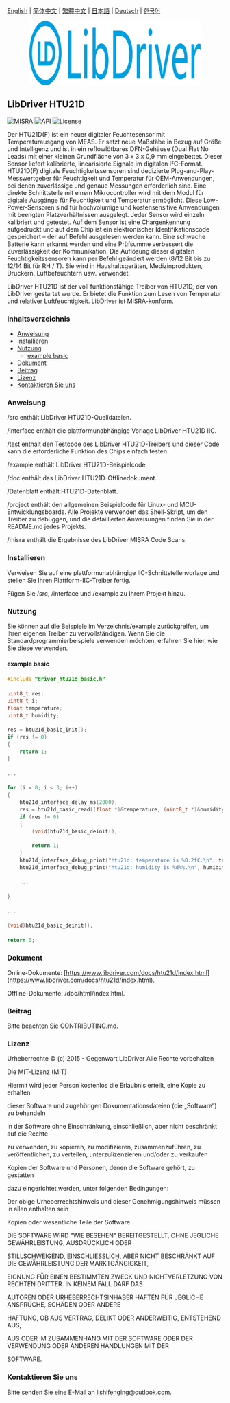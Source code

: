 [English](/README.md) | [ 简体中文](/README_zh-Hans.md) | [繁體中文](/README_zh-Hant.md) | [日本語](/README_ja.md) | [Deutsch](/README_de.md) | [한국어](/README_ko.md)

<div align=center>
<img src="/doc/image/logo.svg" width="400" height="150"/>
</div>

## LibDriver HTU21D
[![MISRA](https://img.shields.io/badge/misra-compliant-brightgreen.svg)](/misra/README.md) [![API](https://img.shields.io/badge/api-reference-blue.svg)](https://www.libdriver.com/docs/htu21d/index.html) [![License](https://img.shields.io/badge/license-MIT-brightgreen.svg)](/LICENSE) 

Der HTU21D(F) ist ein neuer digitaler Feuchtesensor mit Temperaturausgang von MEAS. Er setzt neue Maßstäbe in Bezug auf Größe und Intelligenz und ist in ein reflowlötbares DFN-Gehäuse (Dual Flat No Leads) mit einer kleinen Grundfläche von 3 x 3 x 0,9 mm eingebettet. Dieser Sensor liefert kalibrierte, linearisierte Signale im digitalen I²C-Format. HTU21D(F) digitale Feuchtigkeitssensoren sind dedizierte Plug-and-Play-Messwertgeber für Feuchtigkeit und Temperatur für OEM-Anwendungen, bei denen zuverlässige und genaue Messungen erforderlich sind. Eine direkte Schnittstelle mit einem Mikrocontroller wird mit dem Modul für digitale Ausgänge für Feuchtigkeit und Temperatur ermöglicht. Diese Low-Power-Sensoren sind für hochvolumige und kostensensitive Anwendungen mit beengten Platzverhältnissen ausgelegt. Jeder Sensor wird einzeln kalibriert und getestet. Auf dem Sensor ist eine Chargenkennung aufgedruckt und auf dem Chip ist ein elektronischer Identifikationscode gespeichert – der auf Befehl ausgelesen werden kann. Eine schwache Batterie kann erkannt werden und eine Prüfsumme verbessert die Zuverlässigkeit der Kommunikation. Die Auflösung dieser digitalen Feuchtigkeitssensoren kann per Befehl geändert werden (8/12 Bit bis zu 12/14 Bit für RH / T). Sie wird in Haushaltsgeräten, Medizinprodukten, Druckern, Luftbefeuchtern usw. verwendet.

LibDriver HTU21D ist der voll funktionsfähige Treiber von HTU21D, der von LibDriver gestartet wurde. Er bietet die Funktion zum Lesen von Temperatur und relativer Luftfeuchtigkeit. LibDriver ist MISRA-konform.

### Inhaltsverzeichnis

  - [Anweisung](#Anweisung)
  - [Installieren](#Installieren)
  - [Nutzung](#Nutzung)
    - [example basic](#example-basic)
  - [Dokument](#Dokument)
  - [Beitrag](#Beitrag)
  - [Lizenz](#Lizenz)
  - [Kontaktieren Sie uns](#Kontaktieren-Sie-uns)

### Anweisung

/src enthält LibDriver HTU21D-Quelldateien.

/interface enthält die plattformunabhängige Vorlage LibDriver HTU21D IIC.

/test enthält den Testcode des LibDriver HTU21D-Treibers und dieser Code kann die erforderliche Funktion des Chips einfach testen.

/example enthält LibDriver HTU21D-Beispielcode.

/doc enthält das LibDriver HTU21D-Offlinedokument.

/Datenblatt enthält HTU21D-Datenblatt.

/project enthält den allgemeinen Beispielcode für Linux- und MCU-Entwicklungsboards. Alle Projekte verwenden das Shell-Skript, um den Treiber zu debuggen, und die detaillierten Anweisungen finden Sie in der README.md jedes Projekts.

/misra enthält die Ergebnisse des LibDriver MISRA Code Scans.

### Installieren

Verweisen Sie auf eine plattformunabhängige IIC-Schnittstellenvorlage und stellen Sie Ihren Plattform-IIC-Treiber fertig.

Fügen Sie /src, /interface und /example zu Ihrem Projekt hinzu.

### Nutzung

Sie können auf die Beispiele im Verzeichnis/example zurückgreifen, um Ihren eigenen Treiber zu vervollständigen. Wenn Sie die Standardprogrammierbeispiele verwenden möchten, erfahren Sie hier, wie Sie diese verwenden.

#### example basic

```C
#include "driver_htu21d_basic.h"

uint8_t res;
uint8_t i;
float temperature;
uint8_t humidity;

res = htu21d_basic_init();
if (res != 0)
{
    return 1;
}

...

for (i = 0; i < 3; i++)
{
    htu21d_interface_delay_ms(2000);
    res = htu21d_basic_read((float *)&temperature, (uint8_t *)&humidity);
    if (res != 0)
    {
        (void)htu21d_basic_deinit();

        return 1;
    }
    htu21d_interface_debug_print("htu21d: temperature is %0.2fC.\n", temperature);
    htu21d_interface_debug_print("htu21d: humidity is %d%%.\n", humidity); 
    
    ...
        
}

...

(void)htu21d_basic_deinit();

return 0;
```

### Dokument

Online-Dokumente: [https://www.libdriver.com/docs/htu21d/index.html](https://www.libdriver.com/docs/htu21d/index.html).

Offline-Dokumente: /doc/html/index.html.

### Beitrag

Bitte beachten Sie CONTRIBUTING.md.

### Lizenz

Urheberrechte © (c) 2015 - Gegenwart LibDriver Alle Rechte vorbehalten



Die MIT-Lizenz (MIT)



Hiermit wird jeder Person kostenlos die Erlaubnis erteilt, eine Kopie zu erhalten

dieser Software und zugehörigen Dokumentationsdateien (die „Software“) zu behandeln

in der Software ohne Einschränkung, einschließlich, aber nicht beschränkt auf die Rechte

zu verwenden, zu kopieren, zu modifizieren, zusammenzuführen, zu veröffentlichen, zu verteilen, unterzulizenzieren und/oder zu verkaufen

Kopien der Software und Personen, denen die Software gehört, zu gestatten

dazu eingerichtet werden, unter folgenden Bedingungen:



Der obige Urheberrechtshinweis und dieser Genehmigungshinweis müssen in allen enthalten sein

Kopien oder wesentliche Teile der Software.



DIE SOFTWARE WIRD "WIE BESEHEN" BEREITGESTELLT, OHNE JEGLICHE GEWÄHRLEISTUNG, AUSDRÜCKLICH ODER

STILLSCHWEIGEND, EINSCHLIESSLICH, ABER NICHT BESCHRÄNKT AUF DIE GEWÄHRLEISTUNG DER MARKTGÄNGIGKEIT,

EIGNUNG FÜR EINEN BESTIMMTEN ZWECK UND NICHTVERLETZUNG VON RECHTEN DRITTER. IN KEINEM FALL DARF DAS

AUTOREN ODER URHEBERRECHTSINHABER HAFTEN FÜR JEGLICHE ANSPRÜCHE, SCHÄDEN ODER ANDERE

HAFTUNG, OB AUS VERTRAG, DELIKT ODER ANDERWEITIG, ENTSTEHEND AUS,

AUS ODER IM ZUSAMMENHANG MIT DER SOFTWARE ODER DER VERWENDUNG ODER ANDEREN HANDLUNGEN MIT DER

SOFTWARE.

### Kontaktieren Sie uns

Bitte senden Sie eine E-Mail an lishifenging@outlook.com.